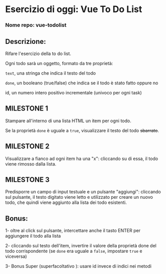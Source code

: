 # Esercizio di oggi: Vue To Do List

### Nome repo: vue-todolist

## Descrizione:

Rifare l'esercizio della to do list.

Ogni todo sarà un oggetto, formato da tre proprietà:

 `text`, una stringa che indica il testo del todo

`done`, un booleano (true/false) che indica se il todo è stato fatto oppure no

  id, un numero intero positivo incrementale  (univoco per ogni task)

## MILESTONE 1

Stampare all'interno di una lista HTML un item per ogni todo.

Se la proprietà `done` è uguale a `true`, visualizzare il testo del todo ~~sbarrato~~.

## MILESTONE 2

Visualizzare a fianco ad ogni item ha una "x": cliccando su di essa, il todo viene rimosso dalla lista.

## MILESTONE 3

Predisporre un campo di input testuale e un pulsante "aggiungi": cliccando sul pulsante, il testo digitato viene letto e utilizzato per creare un nuovo todo, che quindi viene aggiunto alla lista dei todo esistenti.

## Bonus:

1- oltre al click sul pulsante, intercettare anche il tasto ENTER per aggiungere il todo alla lista

2- cliccando sul testo dell'item, invertire il valore della proprietà done del todo corrispondente (se `done` era uguale a `false`, impostare `true` e viceversa)

3- Bonus Super (superfacoltativo ): usare id invece di indici nei metodi